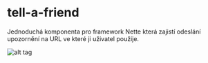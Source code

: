 tell-a-friend
=============

Jednoduchá komponenta pro framework Nette která zajistí odeslání upozornění na URL ve které ji uživatel použije.

![alt tag](https://github.com/jannovy/tell-a-friend/blob/master/docs/preview.png)

